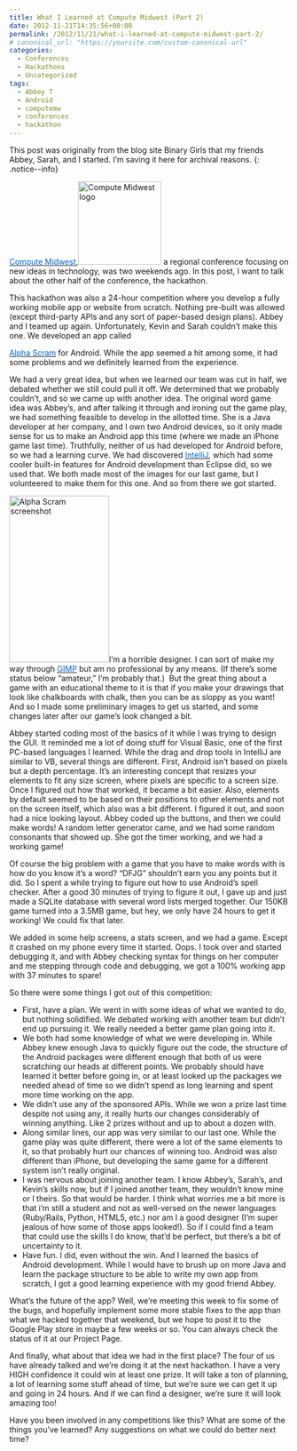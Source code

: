 ```yaml
---
title: What I Learned at Compute Midwest (Part 2)
date: 2012-11-21T14:35:56+00:00
permalink: /2012/11/21/what-i-learned-at-compute-midwest-part-2/
# canonical_url: "https://yoursite.com/custom-canonical-url"
categories:
  - Conferences
  - Hackathons
  - Uncategorized
tags:
  - Abbey T
  - Android
  - computemw
  - conferences
  - hackathon
---
```


This post was originally from the blog site Binary Girls that my friends Abbey, Sarah, and I started. I’m saving it here for archival reasons.
{: .notice--info} 

<a href="http://www.computemidwest.com/" target="_blank" rel="noopener noreferrer"><u><span style="color: #0066cc;">Compute Midwest</span></u></a>,<img class="alignright size-full wp-image-285" src="/assets/images/CMW_logo-150x150.png" alt="Compute Midwest logo" width="150" height="150" /> a regional conference focusing on new ideas in technology, was two weekends ago. In this post, I want to talk about the other half of the conference, the hackathon.

This hackathon was also a 24-hour competition where you develop a fully working mobile app or website from scratch. <!--more-->Nothing pre-built was allowed (except third-party APIs and any sort of paper-based design plans). Abbey and I teamed up again. Unfortunately, Kevin and Sarah couldn&#8217;t make this one. We developed an app called 

<a title="Projects" href="http://www.binarygirls.com/projects/" target="_blank" rel="noopener noreferrer"><u><span style="color: #0066cc;">Alpha Scram</span></u></a> for Android. While the app seemed a hit among some, it had some problems and we definitely learned from the experience.

We had a very great idea, but when we learned our team was cut in half, we debated whether we still could pull it off. We determined that we probably couldn&#8217;t, and so we came up with another idea. The original word game idea was Abbey&#8217;s, and after talking it through and ironing out the game play, we had something feasible to develop in the allotted time. She is a Java developer at her company, and I own two Android devices, so it only made sense for us to make an Android app this time (where we made an iPhone game last time). Truthfully, neither of us had developed for Android before, so we had a learning curve. We had discovered <a href="https://www.jetbrains.com/idea/" target="_blank" rel="noopener noreferrer"><u><span style="color: #0066cc;">IntelliJ</span></u></a>, which had some cooler built-in features for Android development than Eclipse did, so we used that. We both made most of the images for our last game, but I volunteered to make them for this one. And so from there we got started.

[<img class="alignright wp-image-291 size-medium" src="/assets/images/Screenshot_2012-11-10-23-21-38-180x300.png" alt="Alpha Scram screenshot" width="180" height="300" />](http://www.binarygirls.com/wp-content/uploads/2012/11/Screenshot_2012-11-10-23-21-38.png)I&#8217;m a horrible designer. I can sort of make my way through <a href="http://www.gimp.org/" target="_blank" rel="noopener noreferrer"><u><span style="color: #0066cc;">GIMP</span></u></a> but am no professional by any means. (If there&#8217;s some status below &#8220;amateur,&#8221; I&#8217;m probably that.)  But the great thing about a game with an educational theme to it is that if you make your drawings that look like chalkboards with chalk, then you can be as sloppy as you want! And so I made some preliminary images to get us started, and some changes later after our game&#8217;s look changed a bit.

Abbey started coding most of the basics of it while I was trying to design the GUI. It reminded me a lot of doing stuff for Visual Basic, one of the first PC-based languages I learned. While the drag and drop tools in IntelliJ are similar to VB, several things are different. First, Android isn&#8217;t based on pixels but a depth percentage. It&#8217;s an interesting concept that resizes your elements to fit any size screen, where pixels are specific to a screen size. Once I figured out how that worked, it became a bit easier. Also, elements by default seemed to be based on their positions to other elements and not on the screen itself, which also was a bit different. I figured it out, and soon had a nice looking layout. Abbey coded up the buttons, and then we could make words! A random letter generator came, and we had some random consonants that showed up. She got the timer working, and we had a working game!

Of course the big problem with a game that you have to make words with is how do you know it&#8217;s a word? &#8220;DFJG&#8221; shouldn&#8217;t earn you any points but it did. So I spent a while trying to figure out how to use Android&#8217;s spell checker. After a good 30 minutes of trying to figure it out, I gave up and just made a SQLite database with several word lists merged together. Our 150KB game turned into a 3.5MB game, but hey, we only have 24 hours to get it working! We could fix that later.

We added in some help screens, a stats screen, and we had a game. Except it crashed on my phone every time it started. Oops. I took over and started debugging it, and with Abbey checking syntax for things on her computer and me stepping through code and debugging, we got a 100% working app with 37 minutes to spare!

So there were some things I got out of this competition:

  * First, have a plan. We went in with some ideas of what we wanted to do, but nothing solidified. We debated working with another team but didn&#8217;t end up pursuing it. We really needed a better game plan going into it.
  * We both had some knowledge of what we were developing in. While Abbey knew enough Java to quickly figure out the code, the structure of the Android packages were different enough that both of us were scratching our heads at different points. We probably should have learned it better before going in, or at least looked up the packages we needed ahead of time so we didn&#8217;t spend as long learning and spent more time working on the app.
  * We didn&#8217;t use any of the sponsored APIs. While we won a prize last time despite not using any, it really hurts our changes considerably of winning anything. Like 2 prizes without and up to about a dozen with.
  * Along similar lines, our app was very similar to our last one. While the game play was quite different, there were a lot of the same elements to it, so that probably hurt our chances of winning too. Android was also different than iPhone, but developing the same game for a different system isn&#8217;t really original.
  * I was nervous about joining another team. I know Abbey&#8217;s, Sarah&#8217;s, and Kevin&#8217;s skills now, but if I joined another team, they wouldn&#8217;t know mine or I theirs. So that would be harder. I think what worries me a bit more is that i&#8217;m still a student and not as well-versed on the newer languages (Ruby/Rails, Python, HTML5, etc.) nor am I a good designer (I&#8217;m super jealous of how some of those apps looked!). So if I could find a team that could use the skills I do know, that&#8217;d be perfect, but there&#8217;s a bit of uncertainty to it.
  * Have fun. I did, even without the win. And I learned the basics of Android development. While I would have to brush up on more Java and learn the package structure to be able to write my own app from scratch, I got a good learning experience with my good friend Abbey.

What&#8217;s the future of the app? Well, we&#8217;re meeting this week to fix some of the bugs, and hopefully implement some more stable fixes to the app than what we hacked together that weekend, but we hope to post it to the Google Play store in maybe a few weeks or so. You can always check the status of it at our Project Page.

And finally, what about that idea we had in the first place? The four of us have already talked and we&#8217;re doing it at the next hackathon. I have a very HIGH confidence it could win at least one prize. It will take a ton of planning, a lot of learning some stuff ahead of time, but we&#8217;re sure we can get it up and going in 24 hours. And if we can find a designer, we&#8217;re sure it will look amazing too!

Have you been involved in any competitions like this? What are some of the things you&#8217;ve learned? Any suggestions on what we could do better next time?